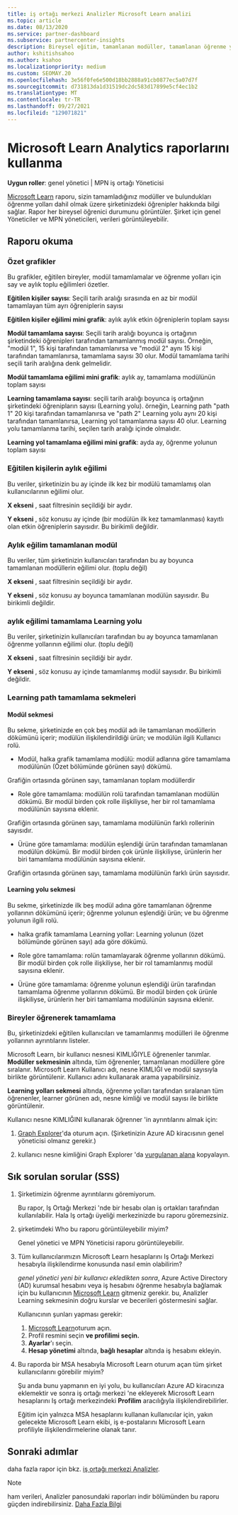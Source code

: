 ```yaml
---
title: iş ortağı merkezi Analizler Microsoft Learn analizi
ms.topic: article
ms.date: 08/13/2020
ms.service: partner-dashboard
ms.subservice: partnercenter-insights
description: Bireysel eğitim, tamamlanan modüller, tamamlanan öğrenme yolları ve daha fazlasını kullanarak şirketinizdeki öğrendiklerinizi izleyin.
author: kshitishsahoo
ms.author: ksahoo
ms.localizationpriority: medium
ms.custom: SEOMAY.20
ms.openlocfilehash: 3e56f0fe6e500d18bb2888a91cb0877ec5a07d7f
ms.sourcegitcommit: d731813da1d31519dc2dc583d17899e5cf4ec1b2
ms.translationtype: MT
ms.contentlocale: tr-TR
ms.lasthandoff: 09/27/2021
ms.locfileid: "129071821"
---
```

# <a name="use-microsoft-learn-analytics-reports"></a>Microsoft Learn Analytics raporlarını kullanma

**Uygun roller**: genel yönetici | MPN iş ortağı Yöneticisi

[Microsoft Learn](/learn/) raporu, sizin tamamladığınız modüller ve bulundukları öğrenme yolları dahil olmak üzere şirketinizdeki öğrenipler hakkında bilgi sağlar. Rapor her bireysel öğrenici durumunu görüntüler. Şirket için genel Yöneticiler ve MPN yöneticileri, verileri görüntüleyebilir.

## <a name="how-to-read-the-report"></a>Raporu okuma

### <a name="summary-charts"></a>Özet grafikler

Bu grafikler, eğitilen bireyler, modül tamamlamalar ve öğrenme yolları için say ve aylık toplu eğilimleri özetler.

**Eğitilen kişiler sayısı**: Seçili tarih aralığı sırasında en az bir modül tamamlayan tüm ayrı öğreniplerin sayısı 

**Eğitilen kişiler eğilimi mini grafik**: aylık aylık etkin öğreniplerin toplam sayısı 

**Modül tamamlama sayısı**: Seçili tarih aralığı boyunca iş ortağının şirketindeki öğrenipleri tarafından tamamlanmış modül sayısı.
Örneğin, "modül 1", 15 kişi tarafından tamamlanırsa ve "modül 2" aynı 15 kişi tarafından tamamlanırsa, tamamlama sayısı 30 olur. Modül tamamlama tarihi seçili tarih aralığına denk gelmelidir.

**Modül tamamlama eğilimi mini grafik**: aylık ay, tamamlama modülünün toplam sayısı 

**Learning tamamlama sayısı**: seçili tarih aralığı boyunca iş ortağının şirketindeki öğrenipların sayısı (Learning yolu).
örneğin, Learning path "path 1" 20 kişi tarafından tamamlanırsa ve "path 2" Learning yolu aynı 20 kişi tarafından tamamlanırsa, Learning yol tamamlanma sayısı 40 olur. Learning yolu tamamlanma tarihi, seçilen tarih aralığı içinde olmalıdır.

**Learning yol tamamlama eğilimi mini grafik**: ayda ay, öğrenme yolunun toplam sayısı 

### <a name="trained-individuals-monthly-trend"></a>Eğitilen kişilerin aylık eğilimi

Bu veriler, şirketinizin bu ay içinde ilk kez bir modülü tamamlamış olan kullanıcılarının eğilimi olur. 

**X ekseni** , saat filtresinin seçildiği bir aydır. 

**Y ekseni** , söz konusu ay içinde (bir modülün ilk kez tamamlanması) kayıtlı olan etkin öğreniplerin sayısıdır. Bu birikimli değildir.

### <a name="module-completions-monthly-trend"></a>Aylık eğilim tamamlanan modül

Bu veriler, tüm şirketinizin kullanıcıları tarafından bu ay boyunca tamamlanan modüllerin eğilimi olur. (toplu değil) 

**X ekseni** , saat filtresinin seçildiği bir aydır. 

**Y ekseni** , söz konusu ay boyunca tamamlanan modülün sayısıdır. Bu birikimli değildir.

### <a name="learning-path-completions-monthly-trend"></a>aylık eğilimi tamamlama Learning yolu

Bu veriler, şirketinizin kullanıcıları tarafından bu ay boyunca tamamlanan öğrenme yollarının eğilimi olur. (toplu değil) 

**X ekseni** , saat filtresinin seçildiği bir aydır. 

**Y ekseni** , söz konusu ay içinde tamamlanmış modül sayısıdır. Bu birikimli değildir.

### <a name="learning-path-completion-tabs"></a>Learning path tamamlama sekmeleri

#### <a name="module-tab"></a>Modül sekmesi

Bu sekme, şirketinizde en çok beş modül adı ile tamamlanan modüllerin dökümünü içerir; modülün ilişkilendirildiği ürün; ve modülün ilgili Kullanıcı rolü.  

- Modül, halka grafik tamamlama modülü: modül adlarına göre tamamlama modülünün (Özet bölümünde görünen sayı) dökümü.

Grafiğin ortasında görünen sayı, tamamlanan toplam modüllerdir

- Role göre tamamlama: modülün rolü tarafından tamamlanan modülün dökümü. Bir modül birden çok rolle ilişkiliyse, her bir rol tamamlama modülünün sayısına eklenir.

Grafiğin ortasında görünen sayı, tamamlama modülünün farklı rollerinin sayısıdır. 

- Ürüne göre tamamlama: modülün eşlendiği ürün tarafından tamamlanan modülün dökümü. Bir modül birden çok ürünle ilişkiliyse, ürünlerin her biri tamamlama modülünün sayısına eklenir.    

Grafiğin ortasında görünen sayı, tamamlama modülünün farklı ürün sayısıdır.  

#### <a name="learning-path-tab"></a>Learning yolu sekmesi

Bu sekme, şirketinizde ilk beş modül adına göre tamamlanan öğrenme yollarının dökümünü içerir; öğrenme yolunun eşlendiği ürün; ve bu öğrenme yolunun ilgili rolü.  

- halka grafik tamamlama Learning yollar: Learning yolunun (özet bölümünde görünen sayı) ada göre dökümü.

- Role göre tamamlama: rolün tamamlayarak öğrenme yollarının dökümü. Bir modül birden çok rolle ilişkiliyse, her bir rol tamamlanmış modül sayısına eklenir.

- Ürüne göre tamamlama: öğrenme yolunun eşlendiği ürün tarafından tamamlama öğrenme yollarının dökümü. Bir modül birden çok ürünle ilişkiliyse, ürünlerin her biri tamamlama modülünün sayısına eklenir.

### <a name="completions-by-learning-individuals"></a>Bireyler öğrenerek tamamlama

Bu, şirketinizdeki eğitilen kullanıcıları ve tamamlanmış modülleri ile öğrenme yollarının ayrıntılarını listeler.

Microsoft Learn, bir kullanıcı nesnesi KIMLIĞIYLE öğrenenler tanımlar. **Modüller sekmesinin** altında, tüm öğrenenler, tamamlanan modüllere göre sıralanır. Microsoft Learn Kullanıcı adı, nesne KIMLIĞI ve modül sayısıyla birlikte görüntülenir. Kullanıcı adını kullanarak arama yapabilirsiniz. 

**Learning yolları sekmesi** altında, öğrenme yolları tarafından sıralanan tüm öğrenenler, learner görünen adı, nesne kimliği ve modül sayısı ile birlikte görüntülenir.

Kullanıcı nesne KIMLIĞINI kullanarak öğrenner 'in ayrıntılarını almak için: 

1. [Graph Explorer](https://developer.microsoft.com/graph/graph-explorer )'da oturum açın. (Şirketinizin Azure AD kiracısının genel yöneticisi olmanız gerekir.)

2. kullanıcı nesne kimliğini Graph Explorer 'da [vurgulanan alana](https://graph.microsoft.com/v1.0/users/a9633ad7-c8dc-4587-b119-0bc286b0711f) kopyalayın. 

## <a name="frequently-asked-questions-faq"></a>Sık sorulan sorular (SSS)

1. Şirketimizin öğrenme ayrıntılarını göremiyorum.

   Bu rapor, Iş Ortağı Merkezi 'nde bir hesabı olan iş ortakları tarafından kullanılabilir. Hala Iş ortağı üyeliği merkezinizde bu raporu göremezsiniz.

2. şirketimdeki Who bu raporu görüntüleyebilir miyim? 

   Genel yönetici ve MPN Yöneticisi raporu görüntüleyebilir.

3. Tüm kullanıcılarımızın Microsoft Learn hesaplarını Iş Ortağı Merkezi hesabıyla ilişkilendirme konusunda nasıl emin olabilirim?

   *genel yönetici yeni bir kullanıcı ekledikten sonra*, Azure Active Directory (AD) kurumsal hesabını veya iş hesabını öğrenme hesabıyla bağlamak için bu kullanıcının [Microsoft Learn](/learn/) gitmeniz gerekir. bu, Analizler Learning sekmesinin doğru kurslar ve becerileri göstermesini sağlar.
   
   Kullanıcının şunları yapması gerekir:
   
   1. [Microsoft Learn](/learn/)oturum açın.
   2. Profil resmini seçin **ve profilimi seçin.**
   3. **Ayarlar**'ı seçin.
   4. **Hesap yönetimi** altında, **bağlı hesaplar** altında iş hesabını ekleyin.

4. Bu raporda bir MSA hesabıyla Microsoft Learn oturum açan tüm şirket kullanıcılarını görebilir miyim?

   Şu anda bunu yapmanın en iyi yolu, bu kullanıcıları Azure AD kiracınıza eklemektir ve sonra iş ortağı merkezi 'ne ekleyerek Microsoft Learn hesaplarını Iş ortağı merkezindeki **Profilim** aracılığıyla ilişkilendirebilirler. 

   Eğitim için yalnızca MSA hesaplarını kullanan kullanıcılar için, yakın gelecekte Microsoft Learn ekibi, iş e-postalarını Microsoft Learn profiliyle ilişkilendirmelerine olanak tanır. 

## <a name="next-steps"></a>Sonraki adımlar

daha fazla rapor için bkz. [iş ortağı merkezi Analizler](partner-center-insights.md).

>[!NOTE] 
> ham verileri, Analizler panosundaki raporları indir bölümünden bu raporu güçden indirebilirsiniz. [Daha Fazla Bilgi](insights-download-reports.md) 
